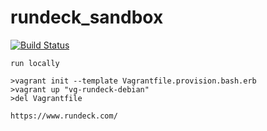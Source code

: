 # rundeck_sandbox




[![Build Status](https://travis-ci.com/githubfoam/rundeck-sandbox.svg?branch=dev)](https://travis-ci.com/githubfoam/rundeck-sandbox)  

~~~~
run locally

>vagrant init --template Vagrantfile.provision.bash.erb
>vagrant up "vg-rundeck-debian"
>del Vagrantfile
~~~~
~~~~
https://www.rundeck.com/
~~~~
